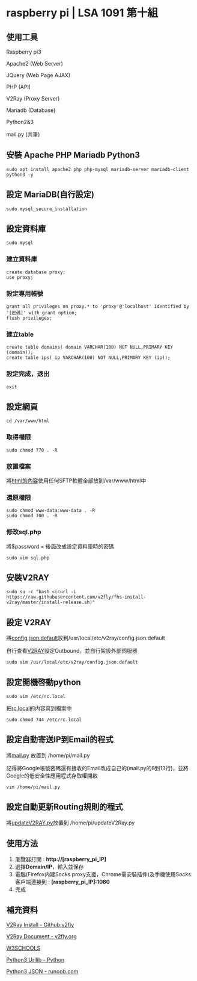 raspberry pi | LSA 1091 第十組
==============

使用工具
-------------
Raspberry pi3

Apache2 (Web Server)

JQuery (Web Page AJAX)

PHP (API)

V2Ray (Proxy Server)

Mariadb (Database)

Python2&3

mail.py (共筆)

安裝 Apache PHP Mariadb Python3
------------------------------
	sudo apt install apache2 php php-mysql mariadb-server mariadb-client python3 -y

設定 MariaDB(自行設定)
------------------------------
	sudo mysql_secure_installation 

設定資料庫
------------------------------
	sudo mysql

### 建立資料庫
	create database proxy;
	use proxy;

### 設定專用帳號
	grant all privileges on proxy.* to 'proxy'@'localhost' identified by '[密碼]' with grant option;
	flush privileges;

### 建立table
	create table domains( domain VARCHAR(100) NOT NULL,PRIMARY KEY (domain));
	create table ips( ip VARCHAR(100) NOT NULL,PRIMARY KEY (ip));
		
### 設定完成，退出
	exit
		
設定網頁
------------------------------
	cd /var/www/html

### 取得權限
	sudo chmod 770 . -R

### 放置檔案
將[html的內容](https://github.com/killer-cc/Breakthrough-the-wall-of-proxy-router/tree/main/html/ "Title")使用任何SFTP軟體全部放到/var/www/html中

### 還原權限
	sudo chmod www-data:www-data . -R
	sudo chmod 700 . -R

### 修改sql.php
將$password = 後面改成設定資料庫時的密碼

	sudo vim sql.php

安裝V2RAY
------------------------------
	sudo su -c "bash <(curl -L https://raw.githubusercontent.com/v2fly/fhs-install-v2ray/master/install-release.sh)"

設定 V2RAY
------------------------------
將[config.json.default](https://github.com/killer-cc/Breakthrough-the-wall-of-proxy-router/blob/main/v2ray-config/config.json.default/ "Title")放到/usr/local/etc/v2ray/config.json.default

自行查看[V2RAY](https://www.v2fly.org/config/overview.html "Title")設定Outbound，並自行架設外部伺服器

	sudo vim /usr/local/etc/v2ray/config.json.default

設定開機啓動python
------------------------------
	sudo vim /etc/rc.local

把[rc.local](https://github.com/killer-cc/Breakthrough-the-wall-of-proxy-router/blob/main/etc/rc.local/ "Title")的内容寫到檔案中

	sudo chmod 744 /etc/rc.local

設定自動寄送IP到Email的程式
------------------------------

將[mail.py](https://github.com/killer-cc/Breakthrough-the-wall-of-proxy-router/blob/main/pi-home/mail.py/ "Title") 放置到 /home/pi/mail.py

記得將Google帳號密碼還有接收的Email改成自己的(mail.py的8到13行)，並將Google的低安全性應用程式存取權開啟

	vim /home/pi/mail.py

設定自動更新Routing規則的程式
------------------------------

將[updateV2RAY.py](https://github.com/killer-cc/Breakthrough-the-wall-of-proxy-router/blob/main/pi-home/updateV2RAY.py/ "Title")放置到 /home/pi/updateV2Ray.py



使用方法
------------------------------
1. 瀏覽器打開 : **http://[raspberry_pi_IP]**
2. 選擇**Domain/IP**，輸入並保存
3. 電腦(Firefox内建Socks proxy支援，Chrome需安裝插件)及手機使用Socks客戶端連接到 : **[raspberry_pi_IP]:1080**
4. 完成

補充資料
-------------------------
[V2Ray Install - Github:v2fly](https://github.com/v2fly/fhs-install-v2ray "Title")

[V2Ray Document - v2fly.org](https://www.v2fly.org/config/overview.html "Title")

[W3SCHOOLS](https://www.w3schools.com/ "Title")

[Python3 Urllib - Python](https://docs.python.org/3/library/urllib.request.html#module-urllib.request "Title")

[Python3 JSON - runoob.com](https://www.runoob.com/python/python-json.html "Title")
